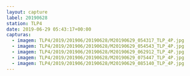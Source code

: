 ```yaml
---
layout: capture
label: 20190628
station: TLP4
date: 2019-06-29 05:43:17+00:00
capturas:
  - imagem: TLP4/2019/201906/20190628/M20190629_054317_TLP_4P.jpg
  - imagem: TLP4/2019/201906/20190628/M20190629_054543_TLP_4P.jpg
  - imagem: TLP4/2019/201906/20190628/M20190629_062912_TLP_4P.jpg
  - imagem: TLP4/2019/201906/20190628/M20190629_075447_TLP_4P.jpg
  - imagem: TLP4/2019/201906/20190628/M20190629_085140_TLP_4P.jpg
---
```

